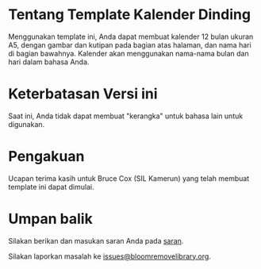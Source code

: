 # Tentang Template Kalender Dinding
Menggunakan template ini, Anda dapat membuat kalender 12 bulan ukuran A5, dengan gambar dan kutipan pada bagian atas halaman, dan nama hari di bagian bawahnya. Kalender akan menggunakan nama-nama bulan dan hari dalam bahasa Anda.

# Keterbatasan Versi ini
Saat ini, Anda tidak dapat membuat "kerangka" untuk bahasa lain untuk digunakan.

# Pengakuan
Ucapan terima kasih untuk Bruce Cox (SIL Kamerun) yang telah membuat template ini dapat dimulai.

# Umpan balik
Silakan berikan dan masukan saran Anda pada [saran](http://bloomlibrary.org/suggestions).

Silakan laporkan masalah ke [issues@bloomremovelibrary.org](mailto:issues@bloomremovelibrary.org?subject=Wall&nbsp;Calendar&nbsp;Problem).
